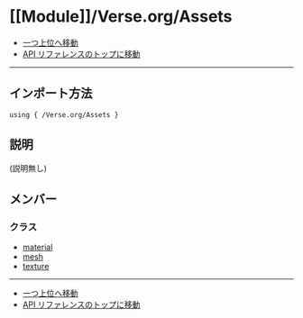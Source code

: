 # [[Module]]/Verse.org/Assets

- [一つ上位へ移動](../main.md)
- [API リファレンスのトップに移動](../../main.md)

---

## インポート方法

```verse
using { /Verse.org/Assets }
```

## 説明

(説明無し)

## メンバー

### クラス

- [material](./C_material/main.md)
- [mesh](./C_mesh/main.md)
- [texture](./C_texture/main.md)

---

- [一つ上位へ移動](../main.md)
- [API リファレンスのトップに移動](../../main.md)
